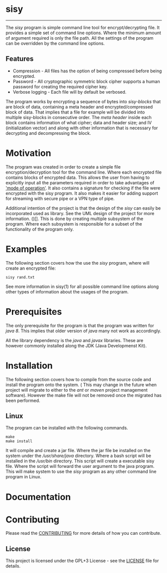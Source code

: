 # sisy #
------
The *sisy* program is simple command line tool for encrypt/decrypting file. It provides a simple set of command line options. Where the minimum amount of argument required is only the file path. All the settings of the program can be overridden by the command line options.

## Features ##
* Compression - All files has the option of being compressed before being encrypted.
* Password - All cryptographic symmetric block cipher supports a human password for creating the required cipher key.
* Verbose logging - Each file will by default be verbosed.

The program works by encrypting a sequence of bytes into *sisy-blocks* that are block of data, containing a meta header and encrypted/compressed block of data. That implies that a file for example will be divided into multiple sisy-blocks in consecutive order.
The *meta header* inside each block contains information of what cipher; data and header size; and IV (initialization vector) and along with other information that is necessary for decrypting and decompressing the block.

# Motivation #

The program was created in order to create a simple file encryption/decryption tool for the command line. Where each encrypted file contains blocks of encrypted data. This allows the user from having to explicitly input all the parameters required in order to take advantages of ['mode of operation'](https://en.wikipedia.org/wiki/Block_cipher_mode_of_operation). It also contains a signature for checking if the file were encrypted with the sisy program. It also makes it easier for adding support for streaming with secure pipe or a VPN type of pipe.

Additional intention of the project is that the design of the *sisy* can easily be incorporated used as library. See the UML design of the project for more information. ()[]. This is done by creating multiple subsystem of the program. Where each subsystem is responsible for a subset of the functionality of the program only.

# Examples #
The following section covers how the use the *sisy* program, where will create an encrypted file:
```
sisy rand.txt
```

See more information in sisy(1) for all possible command line options along other types of information about the usages of the program.

# Prerequisites #

The only prerequisite for the program is that the program was written for *java 8*. This implies that older version of *java* many not work as accordingly.

All the library dependency is the *java* and *javax* libraries. These are however commonly installed along the JDK (Java Developmenst Kit).

# Installation #

The following section covers how to compile from the source code and install the program onto the system. ( This may change in the future when project will migrate to either to the *ant* or *maven* project management software). However the make file will not be removed once the migrated has been performed.

## Linux ##
The program can be installed with the following commands.
```
make
make install
```
It will compile and create a jar file. Where the jar file be installed on the system under the */usr/share/java* directory. Where a bash script will be installed in the */usr/bin* directory. This script will create a executable sisy file. Where the script will forward the user argument to the java program. This will make system to use the *sisy* program as any other command line program in Linux.

# Documentation #

# Contributing #
Please read the [CONTRIBUTING](CONTRIBUTING.md) for more details of how you can contribute.

## License ##

This project is licensed under the GPL+3 License - see the [LICENSE](LICENSE) file for details.

